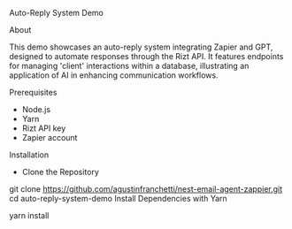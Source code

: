 Auto-Reply System Demo

About

This demo showcases an auto-reply system integrating Zapier and GPT, designed to automate responses through the Rizt API. It features endpoints for managing 'client' interactions within a database, illustrating an application of AI in enhancing communication workflows.

Prerequisites

- Node.js
- Yarn
- Rizt API key
- Zapier account

Installation
- Clone the Repository

git clone https://github.com/agustinfranchetti/nest-email-agent-zappier.git
cd auto-reply-system-demo
Install Dependencies with Yarn

yarn install


